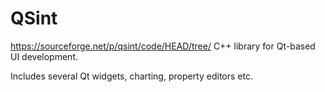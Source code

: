 # QSint
https://sourceforge.net/p/qsint/code/HEAD/tree/
C++ library for Qt-based UI development.

Includes several Qt widgets, charting, property editors etc.